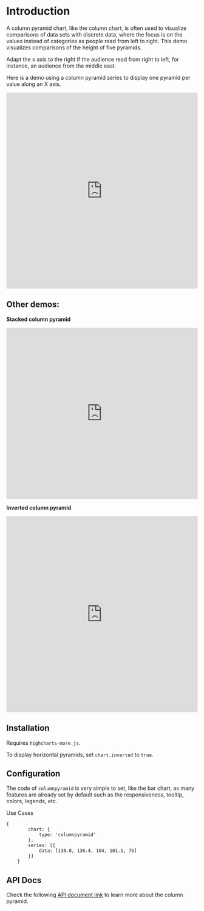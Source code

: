 Introduction
===

A column pyramid chart, like the column chart, is often used to visualize comparisons of data sets with discrete data, where the focus is on the values instead of categories as people read from left to right. This demo visualizes comparisons of the height of five pyramids.

Adapt the x axis to the right if the audience read from right to left, for instance, an audience from the middle east.

Here is a demo using a column pyramid series to display one pyramid per value along an X axis.

<iframe width="320" height="240" style="width: 100%; height: 515px; border: none;" src=https://www.highcharts.com/samples/view.php?path=highcharts/demo/column-pyramid></iframe>

Other demos:
------------

**Stacked column pyramid**

<iframe width="320" height="240" style="width: 100%; height: 450px; border: none;" src=https://www.highcharts.com/samples/view.php?path=highcharts/plotoptions/columnpyramid-stacked></iframe>

**Inverted column pyramid**

<iframe width="320" height="240" style="width: 100%; height: 515px; border: none;" src=https://www.highcharts.com/samples/view.php?path=highcharts/plotoptions/columnpyramid-inverted></iframe>

Installation
------------

Requires `highcharts-more.js`.

To display horizontal pyramids, set `chart.inverted` to `true`.

Configuration
-------------

The code of `columnpyramid` is very simple to set, like the bar chart, as many features are already set by default such as the responsiveness, tooltip, colors, legends, etc.

Use Cases

    
    {
            chart: {
                type: 'columnpyramid'
            },
            series: [{
                data: [138.8, 136.4, 104, 101.1, 75]
            }]
        }

API Docs
--------

Check the following [API document link](https://api.highcharts.com/highcharts/plotOptions.columnpyramid) to learn more about the column pyramid.